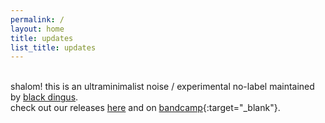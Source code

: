 ```yaml
---
permalink: /
layout: home
title: updates
list_title: updates
---
```


<br>shalom! this is an ultraminimalist noise / experimental no-label maintained by [black dingus][people].<br>
check out our releases [here] and on [bandcamp]{:target="_blank"}.

[people]: /people
[here]: /releases
[bandcamp]: https://zvoovim.bandcamp.com/